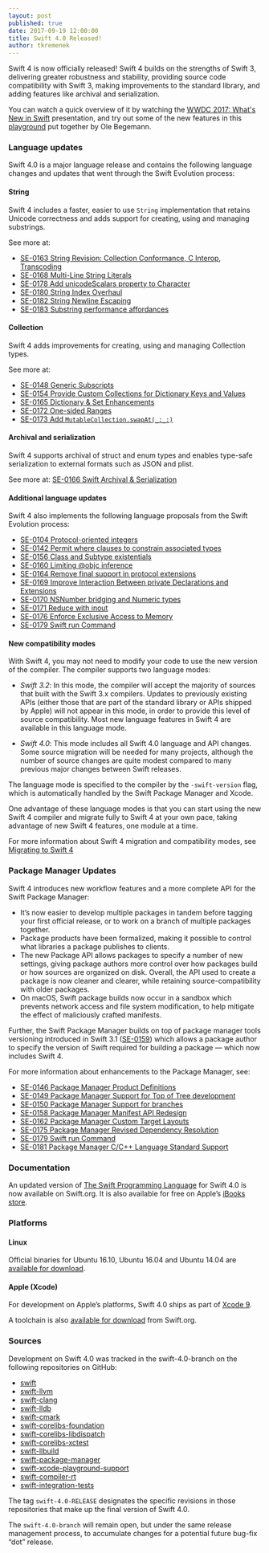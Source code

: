 ```yaml
---
layout: post
published: true
date: 2017-09-19 12:00:00
title: Swift 4.0 Released!
author: tkremenek
---
```


Swift 4 is now officially released!  Swift 4 builds on the strengths of Swift 3, delivering greater robustness and stability, providing source code compatibility with Swift 3, making improvements to the standard library, and adding features like archival and serialization.

You can watch a quick overview of it by watching the [WWDC 2017: What's New in Swift](https://developer.apple.com/videos/play/wwdc2017/402/) presentation, and try out some of the new features in this [playground](https://github.com/ole/whats-new-in-swift-4) put together by Ole Begemann.

### Language updates

Swift 4.0 is a major language release and contains the following language changes and updates that went through the Swift Evolution process:

#### String

Swift 4 includes a faster, easier to use `String` implementation that retains Unicode correctness and adds support for creating, using and managing substrings.

See more at:

* [SE-0163 String Revision: Collection Conformance, C Interop, Transcoding](https://github.com/apple/swift-evolution/blob/master/proposals/0163-string-revision-1.md)
* [SE-0168 Multi-Line String Literals](https://github.com/apple/swift-evolution/blob/master/proposals/0168-multi-line-string-literals.md)
* [SE-0178 Add unicodeScalars property to Character](https://github.com/apple/swift-evolution/blob/master/proposals/0178-character-unicode-view.md)
* [SE-0180 String Index Overhaul](https://github.com/apple/swift-evolution/blob/master/proposals/0180-string-index-overhaul.md)
* [SE-0182 String Newline Escaping](https://github.com/apple/swift-evolution/blob/master/proposals/0182-newline-escape-in-strings.md)
* [SE-0183 Substring performance affordances](https://github.com/apple/swift-evolution/blob/master/proposals/0183-substring-affordances.md)

#### Collection

Swift 4 adds improvements for creating, using and managing Collection types.

See more at:

* [SE-0148 Generic Subscripts](https://github.com/apple/swift-evolution/blob/master/proposals/0148-generic-subscripts.md)
* [SE-0154 Provide Custom Collections for Dictionary Keys and Values](https://github.com/apple/swift-evolution/blob/master/proposals/0154-dictionary-key-and-value-collections.md)
* [SE-0165 Dictionary & Set Enhancements](https://github.com/apple/swift-evolution/blob/master/proposals/0165-dict.md)
* [SE-0172 One-sided Ranges](https://github.com/apple/swift-evolution/blob/master/proposals/0172-one-sided-ranges.md)
* [SE-0173 Add `MutableCollection.swapAt(_:_:)`](https://github.com/apple/swift-evolution/blob/master/proposals/0173-swap-indices.md)

#### Archival and serialization

Swift 4 supports archival of struct and enum types and enables type-safe serialization to external formats such as JSON and plist.

See more at: [SE-0166 Swift Archival & Serialization](https://github.com/apple/swift-evolution/blob/master/proposals/0166-swift-archival-serialization.md)

#### Additional language updates

Swift 4 also implements the following language proposals from the Swift Evolution process:

* [SE-0104 Protocol-oriented integers](https://github.com/apple/swift-evolution/blob/master/proposals/0104-improved-integers.md)
* [SE-0142 Permit where clauses to constrain associated types](https://github.com/apple/swift-evolution/blob/master/proposals/0142-associated-types-constraints.md)
* [SE-0156 Class and Subtype existentials](https://github.com/apple/swift-evolution/blob/master/proposals/0156-subclass-existentials.md)
* [SE-0160 Limiting @objc inference](https://github.com/apple/swift-evolution/blob/master/proposals/0160-objc-inference.md)
* [SE-0164 Remove final support in protocol extensions](https://github.com/apple/swift-evolution/blob/master/proposals/0164-remove-final-support-in-protocol-extensions.md)
* [SE-0169 Improve Interaction Between private Declarations and Extensions](https://github.com/apple/swift-evolution/blob/master/proposals/0169-improve-interaction-between-private-declarations-and-extensions.md)
* [SE-0170 NSNumber bridging and Numeric types](https://github.com/apple/swift-evolution/blob/master/proposals/0170-nsnumber_bridge.md)
* [SE-0171 Reduce with inout](https://github.com/apple/swift-evolution/blob/master/proposals/0171-reduce-with-inout.md)
* [SE-0176 Enforce Exclusive Access to Memory](https://github.com/apple/swift-evolution/blob/master/proposals/0176-enforce-exclusive-access-to-memory.md)
* [SE-0179 Swift run Command](https://github.com/apple/swift-evolution/blob/master/proposals/0179-swift-run-command.md)

#### New compatibility modes

With Swift 4, you may not need to modify your code to use the new version of the compiler.  The compiler supports two language modes:

* *Swift 3.2*: In this mode, the compiler will accept the majority of sources that built with the Swift 3.x compilers.  Updates to previously existing APIs (either those that are part of the standard library or APIs shipped by Apple) will not appear in this mode, in order to provide this level of source compatibility.  Most new language features in Swift 4 are available in this language mode.

* *Swift 4.0*: This mode includes all Swift 4.0 language and API changes.  Some source migration will be needed for many projects, although the number of source changes are quite modest compared to many previous major changes between Swift releases.

The language mode is specified to the compiler by the `-swift-version` flag, which is automatically handled by the Swift Package Manager and Xcode.

One advantage of these language modes is that you can start using the new Swift 4 compiler and migrate fully to Swift 4 at your own pace, taking advantage of new Swift 4 features, one module at a time.

For more information about Swift 4 migration and compatibility modes, see [Migrating to Swift 4](/migration-guide-swift4/)

### Package Manager Updates

Swift 4 introduces new workflow features and a more complete API for the Swift Package Manager:

* It’s now easier to develop multiple packages in tandem before tagging your first official release, or to work on a branch of multiple packages together.
* Package products have been formalized, making it possible to control what libraries a package publishes to clients.
* The new Package API allows packages to specify a number of new settings, giving package authors more control over how packages build or how sources are organized on disk.  Overall, the API used to create a package is now cleaner and clearer, while retaining source-compatibility with older packages.
* On macOS, Swift package builds now occur in a sandbox which prevents network access and file system modification, to help mitigate the effect of maliciously crafted manifests.

Further, the Swift Package Manager builds on top of package manager tools versioning introduced in Swift 3.1 ([SE-0159](https://github.com/apple/swift-evolution/blob/master/proposals/0152-package-manager-tools-version.md)) which allows a package author to specify the version of Swift required for building a package — which now includes Swift 4.

For more information about enhancements to the Package Manager, see:

* [SE-0146 Package Manager Product Definitions](https://github.com/apple/swift-evolution/blob/master/proposals/0146-package-manager-product-definitions.md)
* [SE-0149 Package Manager Support for Top of Tree development](https://github.com/apple/swift-evolution/blob/master/proposals/0149-package-manager-top-of-tree.md)
* [SE-0150 Package Manager Support for branches](https://github.com/apple/swift-evolution/blob/master/proposals/0150-package-manager-branch-support.md)
* [SE-0158 Package Manager Manifest API Redesign](https://github.com/apple/swift-evolution/blob/master/proposals/0158-package-manager-manifest-api-redesign.md)
* [SE-0162 Package Manager Custom Target Layouts](https://github.com/apple/swift-evolution/blob/master/proposals/0162-package-manager-custom-target-layouts.md)
* [SE-0175 Package Manager Revised Dependency Resolution](https://github.com/apple/swift-evolution/blob/master/proposals/0175-package-manager-revised-dependency-resolution.md)
* [SE-0179 Swift run Command](https://github.com/apple/swift-evolution/blob/master/proposals/0179-swift-run-command.md)
* [SE-0181 Package Manager C/C++ Language Standard Support](https://github.com/apple/swift-evolution/blob/master/proposals/0181-package-manager-cpp-language-version.md)

### Documentation

An updated version of [The Swift Programming Language](/documentation/#the-swift-programming-language) for Swift 4.0 is now available on Swift.org. It is also available for free on Apple’s [iBooks store](https://itunes.apple.com/us/book/the-swift-programming-language/id881256329?mt=11).

### Platforms

#### Linux

Official binaries for Ubuntu 16.10, Ubuntu 16.04 and Ubuntu 14.04 are
[available for download](/download/).

#### Apple (Xcode)

For development on Apple’s platforms, Swift 4.0 ships as part of [Xcode 9](https://itunes.apple.com/app/xcode/id497799835).

A toolchain is also [available for download](/download/) from Swift.org.

### Sources

Development on Swift 4.0 was tracked in the swift-4.0-branch on the following repositories on GitHub:

* [swift]
* [swift-llvm]
* [swift-clang]
* [swift-lldb]
* [swift-cmark]
* [swift-corelibs-foundation]
* [swift-corelibs-libdispatch]
* [swift-corelibs-xctest]
* [swift-llbuild]
* [swift-package-manager]
* [swift-xcode-playground-support]
* [swift-compiler-rt]
* [swift-integration-tests]

The tag `swift-4.0-RELEASE` designates the specific revisions in those repositories that make up the final version of Swift 4.0.

The `swift-4.0-branch` will remain open, but under the same release management process, to accumulate changes for a potential future bug-fix “dot” release.

[swift]: https://github.com/apple/swift
[swift-llvm]: https://github.com/apple/swift-llvm
[swift-clang]: https://github.com/apple/swift-clang
[swift-lldb]: https://github.com/apple/swift-lldb
[swift-cmark]: https://github.com/apple/swift-cmark
[swift-llbuild]: https://github.com/apple/swift-llbuild
[swift-package-manager]: https://github.com/apple/swift-package-manager
[swift-corelibs-foundation]: https://github.com/apple/swift-corelibs-foundation
[swift-corelibs-libdispatch]: https://github.com/apple/swift-corelibs-libdispatch
[swift-compiler-rt]: https://github.com/apple/swift-compiler-rt
[swift-corelibs-xctest]: https://github.com/apple/swift-corelibs-xctest
[swift-xcode-playground-support]: https://github.com/apple/swift-xcode-playground-support
[swift-integration-tests]: https://github.com/apple/swift-integration-tests

